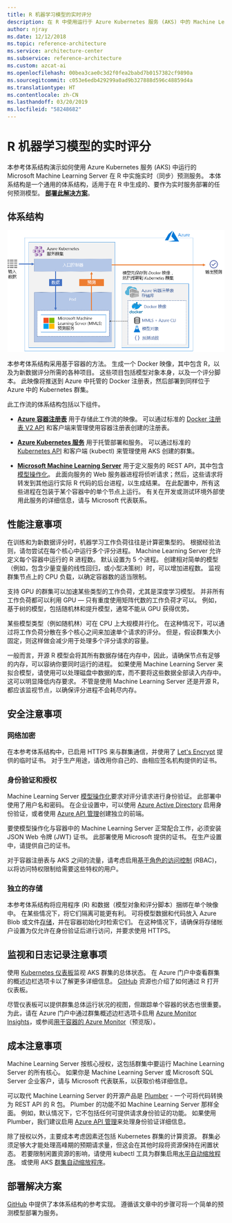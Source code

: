 ```yaml
---
title: R 机器学习模型的实时评分
description: 在 R 中使用运行于 Azure Kubernetes 服务 (AKS) 中的 Machine Learning Server 实现实时预测服务。
author: njray
ms.date: 12/12/2018
ms.topic: reference-architecture
ms.service: architecture-center
ms.subservice: reference-architecture
ms.custom: azcat-ai
ms.openlocfilehash: 00bea3cae0c3d2f0fea2babd7b0157382cf9890a
ms.sourcegitcommit: c053e6edb429299a0ad9b327888d596c48859d4a
ms.translationtype: HT
ms.contentlocale: zh-CN
ms.lasthandoff: 03/20/2019
ms.locfileid: "58248682"
---
```

# <a name="real-time-scoring-of-r-machine-learning-models"></a>R 机器学习模型的实时评分

本参考体系结构演示如何使用 Azure Kubernetes 服务 (AKS) 中运行的 Microsoft Machine Learning Server 在 R 中实施实时（同步）预测服务。 本体系结构是一个通用的体系结构，适用于在 R 中生成的、要作为实时服务部署的任何预测模型。 **[部署此解决方案][github]**。

## <a name="architecture"></a>体系结构

![Azure 上 R 机器学习模型的实时评分][0]

本参考体系结构采用基于容器的方法。 生成一个 Docker 映像，其中包含 R，以及为新数据评分所需的各种项目。 这些项目包括模型对象本身，以及一个评分脚本。 此映像将推送到 Azure 中托管的 Docker 注册表，然后部署到同样位于 Azure 中的 Kubernetes 群集。

此工作流的体系结构包括以下组件。

- **[Azure 容器注册表][acr]** 用于存储此工作流的映像。 可以通过标准的 [Docker 注册表 V2 API][docker] 和客户端来管理使用容器注册表创建的注册表。

- **[Azure Kubernetes 服务][aks]** 用于托管部署和服务。 可以通过标准的 [Kubernetes API][k-api] 和客户端 (kubectl) 来管理使用 AKS 创建的群集。

- **[Microsoft Machine Learning Server][mmls]** 用于定义服务的 REST API，其中包含[模型操作化][operationalization]。 此面向服务的 Web 服务器进程将侦听请求；然后，这些请求将转发到其他运行实际 R 代码的后台进程，以生成结果。 在此配置中，所有这些进程在包装于某个容器中的单个节点上运行。 有关在开发或测试环境外部使用此服务的详细信息，请与 Microsoft 代表联系。

## <a name="performance-considerations"></a>性能注意事项

在训练和为新数据评分时，机器学习工作负荷往往是计算密集型的。 根据经验法则，请勿尝试在每个核心中运行多个评分进程。 Machine Learning Server 允许定义每个容器中运行的 R 进程数。 默认设置为 5 个进程。 创建相对简单的模型（例如，包含少量变量的线性回归，或小型决策树）时，可以增加进程数。 监视群集节点上的 CPU 负载，以确定容器数的适当限制。

支持 GPU 的群集可以加速某些类型的工作负荷，尤其是深度学习模型。 并非所有工作负荷都可以利用 GPU &mdash; 只有重度使用矩阵代数的工作负荷才可以。 例如，基于树的模型，包括随机林和提升模型，通常不能从 GPU 获得优势。

某些模型类型（例如随机林）可在 CPU 上大规模并行化。 在这种情况下，可以通过将工作负荷分散在多个核心之间来加速单个请求的评分。 但是，假设群集大小固定，则这样做会减少用于处理多个评分请求的容量。

一般而言，开源 R 模型会将其所有数据存储在内存中，因此，请确保节点有足够的内存，可以容纳你要同时运行的进程。 如果使用 Machine Learning Server 来拟合模型，请使用可以处理磁盘中数据的库，而不要将这些数据全部读入内存中。 这可以明显降低内存要求。 不管是使用 Machine Learning Server 还是开源 R，都应该监视节点，以确保评分进程不会耗尽内存。

## <a name="security-considerations"></a>安全注意事项

### <a name="network-encryption"></a>网络加密

在本参考体系结构中，已启用 HTTPS 来与群集通信，并使用了 [Let's Encrypt][encrypt] 提供的临时证书。 对于生产用途，请改用你自己的、由相应签名机构提供的证书。

### <a name="authentication-and-authorization"></a>身份验证和授权

Machine Learning Server [模型操作化][operationalization]要求对评分请求进行身份验证。 此部署中使用了用户名和密码。 在企业设置中，可以使用 [Azure Active Directory][AAD] 启用身份验证，或者使用 [Azure API 管理][API]创建独立的前端。

要使模型操作化与容器中的 Machine Learning Server 正常配合工作，必须安装 JSON Web 令牌 (JWT) 证书。 此部署使用 Microsoft 提供的证书。 在生产设置中，请提供自己的证书。

对于容器注册表与 AKS 之间的流量，请考虑启用[基于角色的访问控制][rbac] (RBAC)，以将访问特权限制给需要这些特权的用户。

### <a name="separate-storage"></a>独立的存储

本参考体系结构将应用程序 (R) 和数据（模型对象和评分脚本）捆绑在单个映像中。 在某些情况下，将它们隔离可能更有利。 可将模型数据和代码放入 Azure Blob 或文件[存储][storage]，并在容器初始化时检索它们。 在这种情况下，请确保将存储帐户设置为仅允许在身份验证后进行访问，并要求使用 HTTPS。

## <a name="monitoring-and-logging-considerations"></a>监视和日志记录注意事项

使用 [Kubernetes 仪表板][dashboard]监视 AKS 群集的总体状态。 在 Azure 门户中查看群集的概述边栏选项卡以了解更多详细信息。 [GitHub][github] 资源也介绍了如何通过 R 打开仪表板。

尽管仪表板可以提供群集总体运行状况的视图，但跟踪单个容器的状态也很重要。 为此，请在 Azure 门户中通过群集概述边栏选项卡启用 [Azure Monitor Insights][monitor]，或参阅[用于容器的 Azure Monitor][monitor-containers]（预览版）。

## <a name="cost-considerations"></a>成本注意事项

Machine Learning Server 按核心授权，这包括群集中要运行 Machine Learning Server 的所有核心。 如果你是 Machine Learning Server 或 Microsoft SQL Server 企业客户，请与 Microsoft 代表联系，以获取价格详细信息。

可以取代 Machine Learning Server 的开源产品是 [Plumber][plumber] - 一个可将代码转换为 REST API 的 R 包。 Plumber 的功能不如 Machine Learning Server 那样全面。 例如，默认情况下，它不包括任何可提供请求身份验证的功能。 如果使用 Plumber，我们建议启用 [Azure API 管理][API]来处理身份验证详细信息。

除了授权以外，主要成本考虑因素还包括 Kubernetes 群集的计算资源。 群集必须足够大才能处理高峰期的预期请求量，但这会在其他时段将资源保持在闲置状态。 若要限制闲置资源的影响，请使用 kubectl 工具为群集启用[水平自动缩放程序][autoscaler]。 或使用 AKS [群集自动缩放程序][cluster-autoscaler]。

## <a name="deploy-the-solution"></a>部署解决方案

[GitHub][github] 中提供了本体系结构的参考实现。 遵循该文章中的步骤可将一个简单的预测模型部署为服务。

<!-- links -->
[AAD]: /azure/active-directory/fundamentals/active-directory-whatis
[API]: /azure/api-management/api-management-key-concepts
[ACR]: /azure/container-registry/container-registry-intro
[AKS]: /azure/aks/intro-kubernetes
[autoscaler]: https://kubernetes.io/docs/tasks/run-application/horizontal-pod-autoscale/
[cluster-autoscaler]: /azure/aks/autoscaler
[monitor]: /azure/monitoring/monitoring-container-insights-overview
[dashboard]: /azure/aks/kubernetes-dashboard
[docker]: https://docs.docker.com/registry/spec/api/
[encrypt]: https://letsencrypt.org/
[gitHub]: https://github.com/Azure/RealtimeRDeployment
[K-API]: https://kubernetes.io/docs/reference/
[MMLS]: /machine-learning-server/what-is-machine-learning-server
[monitor-containers]: /azure/azure-monitor/insights/container-insights-overview
[operationalization]: /machine-learning-server/what-is-operationalization
[plumber]: https://www.rplumber.io
[RBAC]: /azure/role-based-access-control/overview
[storage]: /azure/storage/common/storage-introduction
[0]: ./_images/realtime-scoring-r.png
